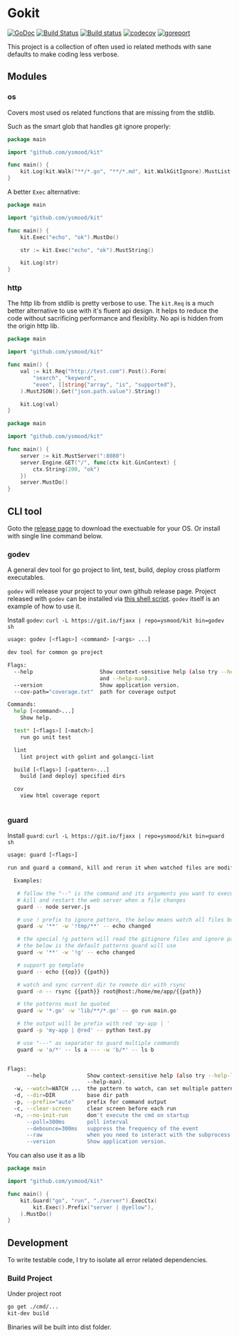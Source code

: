 # Gokit

[![GoDoc](https://godoc.org/github.com/ysmood/kit?status.svg)](http://godoc.org/github.com/ysmood/kit)
[![Build Status](https://travis-ci.org/ysmood/kit.svg?branch=master)](https://travis-ci.org/ysmood/kit)
[![Build status](https://ci.appveyor.com/api/projects/status/im4xdodkpfd5vvwg/branch/master?svg=true)](https://ci.appveyor.com/project/ysmood/kit/branch/master)
[![codecov](https://codecov.io/gh/ysmood/kit/branch/master/graph/badge.svg)](https://codecov.io/gh/ysmood/kit)
[![goreport](https://goreportcard.com/badge/github.com/ysmood/kit)](https://goreportcard.com/report/github.com/ysmood/kit)

This project is a collection of often used io related methods with sane defaults to make coding less verbose.

## Modules

### os

Covers most used os related functions that are missing from the stdlib.

Such as the smart glob that handles git ignore properly:

```go
package main

import "github.com/ysmood/kit"

func main() {
    kit.Log(kit.Walk("**/*.go", "**/*.md", kit.WalkGitIgnore).MustList())
}

```

A better `Exec` alternative:

```go
package main

import "github.com/ysmood/kit"

func main() {
    kit.Exec("echo", "ok").MustDo()

    str := kit.Exec("echo", "ok").MustString()

    kit.Log(str)
}

```

### http

The http lib from stdlib is pretty verbose to use. The `kit.Req` is a much better
alternative to use with it's fluent api design. It helps to reduce the code without sacrificing performance and
flexiblity. No api is hidden from the origin http lib.

```go
package main

import "github.com/ysmood/kit"

func main() {
    val := kit.Req("http://test.com").Post().Form(
        "search", "keyword",
        "even", []string{"array", "is", "supported"},
    ).MustJSON().Get("json.path.value").String()

    kit.Log(val)
}

```

```go
package main

import "github.com/ysmood/kit"

func main() {
    server := kit.MustServer(":8080")
    server.Engine.GET("/", func(ctx kit.GinContext) {
        ctx.String(200, "ok")
    })
    server.MustDo()
}

```

## CLI tool

Goto the [release page](https://github.com/ysmood/kit/releases) to download the exectuable for your OS.
Or install with single line command below.

### godev

A general dev tool for go project to lint, test, build, deploy cross platform executables.

`godev` will release your project to your own github release page.
Project released with `godev` can be installed via [this shell script](https://github.com/ysmood/github-install).
`godev` itself is an example of how to use it.

Install `godev`: `curl -L https://git.io/fjaxx | repo=ysmood/kit bin=godev sh`

```bash
usage: godev [<flags>] <command> [<args> ...]

dev tool for common go project

Flags:
  --help                     Show context-sensitive help (also try --help-long
                             and --help-man).
  --version                  Show application version.
  --cov-path="coverage.txt"  path for coverage output

Commands:
  help [<command>...]
    Show help.

  test* [<flags>] [<match>]
    run go unit test

  lint
    lint project with golint and golangci-lint

  build [<flags>] [<pattern>...]
    build [and deploy] specified dirs

  cov
    view html coverage report



```

### guard

Install `guard`: `curl -L https://git.io/fjaxx | repo=ysmood/kit bin=guard sh`

```bash
usage: guard [<flags>]

run and guard a command, kill and rerun it when watched files are modified

  Examples:

   # follow the "--" is the command and its arguments you want to execute
   # kill and restart the web server when a file changes
   guard -- node server.js

   # use ! prefix to ignore pattern, the below means watch all files but not those in tmp dir
   guard -w '**' -w '!tmp/**' -- echo changed

   # the special !g pattern will read the gitignore files and ignore patterns in them
   # the below is the default patterns guard will use
   guard -w '**' -w '!g' -- echo changed

   # support go template
   guard -- echo {{op}} {{path}}

   # watch and sync current dir to remote dir with rsync
   guard -n -- rsync {{path}} root@host:/home/me/app/{{path}}

   # the patterns must be quoted
   guard -w '*.go' -w 'lib/**/*.go' -- go run main.go

   # the output will be prefix with red 'my-app | '
   guard -p 'my-app | @red' -- python test.py

   # use "---" as separator to guard multiple commands
   guard -w 'a/*' -- ls a --- -w 'b/*' -- ls b


Flags:
      --help             Show context-sensitive help (also try --help-long and
                         --help-man).
  -w, --watch=WATCH ...  the pattern to watch, can set multiple patterns
  -d, --dir=DIR          base dir path
  -p, --prefix="auto"    prefix for command output
  -c, --clear-screen     clear screen before each run
  -n, --no-init-run      don't execute the cmd on startup
      --poll=300ms       poll interval
      --debounce=300ms   suppress the frequency of the event
      --raw              when you need to interact with the subprocess
      --version          Show application version.


```

You can also use it as a lib

```go
package main

import "github.com/ysmood/kit"

func main() {
    kit.Guard("go", "run", "./server").ExecCtx(
        kit.Exec().Prefix("server | @yellow"),
    ).MustDo()
}

```

## Development

To write testable code, I try to isolate all error related dependencies.

### Build Project

Under project root

```bash
go get ./cmd/...
kit-dev build
```

Binaries will be built into dist folder.
